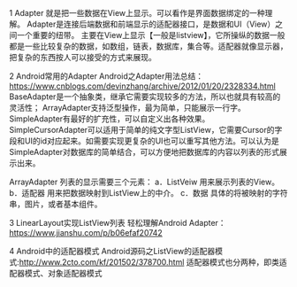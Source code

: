 1 Adapter
就是把一些数据在View上显示。可以看作是界面数据绑定的一种理解。
Adapter是连接后端数据和前端显示的适配器接口，是数据和UI（View）之间一个重要的纽带。
主要在View上显示【一般是listview】，它所操纵的数据一般都是一些比较复杂的数据，如数组，链表，数据库，集合等。适配器就像显示器，把复杂的东西按人可以接受的方式来展现。

2 Android常用的Adapter
Android之Adapter用法总结：https://www.cnblogs.com/devinzhang/archive/2012/01/20/2328334.html
BaseAdapter是一个抽象类，继承它需要实现较多的方法，所以也就具有较高的灵活性；
ArrayAdapter支持泛型操作，最为简单，只能展示一行字。
SimpleAdapter有最好的扩充性，可以自定义出各种效果。
SimpleCursorAdapter可以适用于简单的纯文字型ListView，它需要Cursor的字段和UI的id对应起来。如需要实现更复杂的UI也可以重写其他方法。可以认为是SimpleAdapter对数据库的简单结合，可以方便地把数据库的内容以列表的形式展示出来。

ArrayAdapter
列表的显示需要三个元素：
a．ListVeiw 用来展示列表的View。
b．适配器 用来把数据映射到ListView上的中介。
c．数据    具体的将被映射的字符串，图片，或者基本组件。

3 LinearLayout实现ListView列表
轻松理解Android Adapter：https://www.jianshu.com/p/b06efaf20742

4 Android中的适配器模式
Android源码之ListView的适配器模式:http://www.2cto.com/kf/201502/378700.html
适配器模式也分两种，即类适配器模式、对象适配器模式
